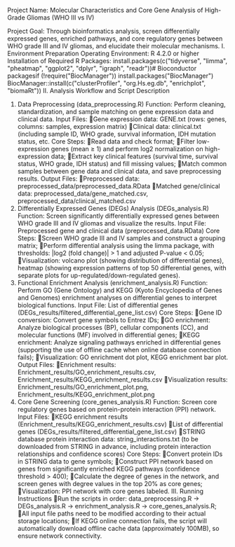 Project Name: Molecular Characteristics and Core Gene Analysis of High-Grade Gliomas (WHO III vs IV)

Project Goal: Through bioinformatics analysis, screen differentially expressed genes, enriched pathways, and core regulatory genes between WHO grade III and IV gliomas, and elucidate their molecular mechanisms.
I. Environment Preparation
Operating Environment: R 4.2.0 or higher
Installation of Required R Packages:
install.packages(c("tidyverse", "limma", "pheatmap", "ggplot2", "dplyr", "igraph", "readr"))# Bioconductor packagesif (!require("BiocManager")) install.packages("BiocManager")
BiocManager::install(c("clusterProfiler", "org.Hs.eg.db", "enrichplot", "biomaRt"))
II. Analysis Workflow and Script Description
1. Data Preprocessing (data_preprocessing.R)
Function: Perform cleaning, standardization, and sample matching on gene expression data and clinical data.
Input Files:
Gene expression data: GENE.txt (rows: genes, columns: samples, expression matrix)
Clinical data: clinical.txt (including sample ID, WHO grade, survival information, IDH mutation status, etc.
Core Steps:
Read data and check format;
Filter low-expression genes (mean ≥ 1) and perform log2 normalization on high-expression data;
Extract key clinical features (survival time, survival status, WHO grade, IDH status) and fill missing values;
Match common samples between gene data and clinical data, and save preprocessing results.
Output Files:
Preprocessed data: preprocessed_data/preprocessed_data.RData
Matched gene/clinical data: preprocessed_data/gene_matched.csv, preprocessed_data/clinical_matched.csv
2. Differentially Expressed Genes (DEGs) Analysis (DEGs_analysis.R)
Function: Screen significantly differentially expressed genes between WHO grade III and IV gliomas and visualize the results.
Input File: Preprocessed gene and clinical data (preprocessed_data.RData)
Core Steps:
Screen WHO grade III and IV samples and construct a grouping matrix;
Perform differential analysis using the limma package, with thresholds: |log2 (fold change)| > 1 and adjusted P-value < 0.05;
Visualization: volcano plot (showing distribution of differential genes), heatmap (showing expression patterns of top 50 differential genes, with separate plots for up-regulated/down-regulated genes).
3. Functional Enrichment Analysis (enrichment_analysis.R)
Function: Perform GO (Gene Ontology) and KEGG (Kyoto Encyclopedia of Genes and Genomes) enrichment analyses on differential genes to interpret biological functions.
Input File: List of differential genes (DEGs_results/filtered_differential_gene_list.csv)
Core Steps:
Gene ID conversion: Convert gene symbols to Entrez IDs;
GO enrichment: Analyze biological processes (BP), cellular components (CC), and molecular functions (MF) involved in differential genes;
KEGG enrichment: Analyze signaling pathways enriched in differential genes (supporting the use of offline cache when online database connection fails);
Visualization: GO enrichment dot plot, KEGG enrichment bar plot.
Output Files:
Enrichment results: Enrichment_results/GO_enrichment_results.csv, Enrichment_results/KEGG_enrichment_results.csv
Visualization results: Enrichment_results/GO_enrichment_plot.png, Enrichment_results/KEGG_enrichment_plot.png
4. Core Gene Screening (core_genes_analysis.R)
Function: Screen core regulatory genes based on protein-protein interaction (PPI) network.
Input Files:
KEGG enrichment results (Enrichment_results/KEGG_enrichment_results.csv)
List of differential genes (DEGs_results/filtered_differential_gene_list.csv)
STRING database protein interaction data: string_interactions.txt (to be downloaded from STRING in advance, including protein interaction relationships and confidence scores)
Core Steps:
Convert protein IDs in STRING data to gene symbols;
Construct PPI network based on genes from significantly enriched KEGG pathways (confidence threshold > 400);
Calculate the degree of genes in the network, and screen genes with degree values in the top 20% as core genes;
Visualization: PPI network with core genes labeled.
III. Running Instructions
Run the scripts in order: data_preprocessing.R → DEGs_analysis.R → enrichment_analysis.R → core_genes_analysis.R;
All input file paths need to be modified according to their actual storage locations;
If KEGG online connection fails, the script will automatically download offline cache data (approximately 100MB), so ensure network connectivity.
